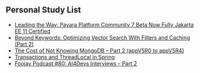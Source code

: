 ## Personal Study List
<!-- BLOG-POST-LIST:START -->
- [Leading the Way: Payara Platform Community 7 Beta Now Fully Jakarta EE 11 Certified](https://foojay.io/today/leading-the-way-payara-platform-community-7-beta-now-fully-jakarta-ee-11-certified/)
- [Beyond Keywords: Optimizing Vector Search With Filters and Caching &lpar;Part 2&rpar;](https://foojay.io/today/beyond-keywords-optimizing-vector-search-with-filters-and-caching-part-2/)
- [The Cost of Not Knowing MongoDB – Part 2 &lpar;appV5R0 to appV5R4&rpar;](https://foojay.io/today/the-cost-of-not-knowing-mongodb-part-2-appv5r0-to-appv5r4/)
- [Transactions and ThreadLocal in Spring](https://foojay.io/today/transactions-and-threadlocal-in-spring/)
- [Foojay Podcast #80: AI4Devs Interviews – Part 2](https://foojay.io/today/foojay-podcast-80/)
<!-- BLOG-POST-LIST:END -->  
